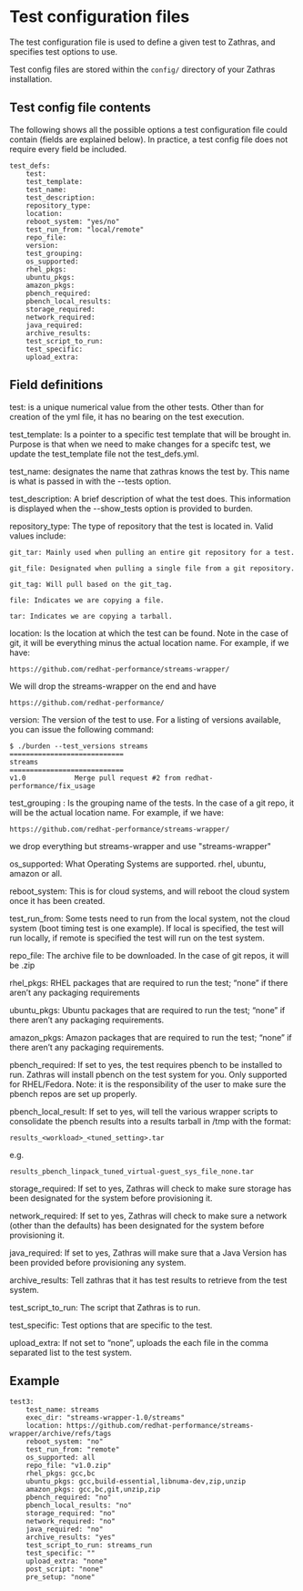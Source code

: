 # Test configuration files
The test configuration file is used to define a given test to Zathras, and specifies test options to use.

Test config files are stored within the `config/` directory of your Zathras installation.

## Test config file contents
The following shows all the possible options a test configuration file could contain (fields are explained below). In practice, a test config file does not require every field be included. 

    test_defs:
        test:
        test_template: 
        test_name: 
        test_description: 
        repository_type: 
        location: 
        reboot_system: "yes/no"
        test_run_from: "local/remote"
        repo_file: 
        version: 
        test_grouping: 
        os_supported: 
        rhel_pkgs: 
        ubuntu_pkgs: 
        amazon_pkgs: 
        pbench_required: 
        pbench_local_results: 
        storage_required: 
        network_required: 
        java_required: 
        archive_results: 
        test_script_to_run: 
        test_specific: 
        upload_extra: 

## Field definitions
test<n>: is a unique numerical value from the other tests. Other than for creation of the yml file, it has no bearing on the test execution.

test_template: Is a pointer to a specific test template that will be brought in. Purpose is that when we need to make changes for a specifc test, we update the test_template file not the test_defs.yml.

test_name: designates the name that zathras knows the test by. This name is what is passed in with the --tests option.

test_description: A brief description of what the test does. This information is displayed when the --show_tests option is provided to burden.

repository_type: The type of repository that the test is located in. Valid values include:

    git_tar: Mainly used when pulling an entire git repository for a test.

    git_file: Designated when pulling a single file from a git repository.

    git_tag: Will pull based on the git_tag.

    file: Indicates we are copying a file.

    tar: Indicates we are copying a tarball.

location: Is the location at which the test can be found. Note in the case of git, it will be everything minus the actual location name. For example, if we have:

    https://github.com/redhat-performance/streams-wrapper/

We will drop the streams-wrapper on the end and have

    https://github.com/redhat-performance/



version: The version of the test to use. For a listing of versions available, you can issue the following command:

    $ ./burden --test_versions streams
    ============================
    streams
    ============================
    v1.0            Merge pull request #2 from redhat-performance/fix_usage



test_grouping : Is the grouping name of the tests. In the case of a git repo, it will be the actual location name. For example, if we have:

    https://github.com/redhat-performance/streams-wrapper/

we drop everything but streams-wrapper and use "streams-wrapper"

os_supported: What Operating Systems are supported. rhel, ubuntu, amazon or all.

reboot_system: This is for cloud systems, and will reboot the cloud system once it has been created.

test_run_from: Some tests need to run from the local system, not the cloud system (boot timing test is one example). If local is specified, the test will run locally, if remote is specified the test will run on the test system.

repo_file: The archive file to be downloaded. In the case of git repos, it will be <tag>.zip

rhel_pkgs: RHEL packages that are required to run the test; “none” if there aren’t any packaging requirements

ubuntu_pkgs: Ubuntu packages that are required to run the test; “none” if there aren’t any packaging requirements.

amazon_pkgs: Amazon packages that are required to run the test; “none” if there aren’t any packaging requirements.

pbench_required: If set to yes, the test requires pbench to be installed to run. Zathras will install pbench on the test system for you. Only supported for RHEL/Fedora. Note: it is the responsibility of the user to make sure the pbench repos are set up properly.

pbench_local_result: If set to yes, will tell the various wrapper scripts to consolidate the pbench results into a results tarball in /tmp with the format:

    results_<workload>_<tuned_setting>.tar
e.g.
    
    results_pbench_linpack_tuned_virtual-guest_sys_file_none.tar

storage_required: If set to yes, Zathras will check to make sure storage has been designated for the system before provisioning it.

network_required: If set to yes, Zathras will check to make sure a network (other than the defaults) has been designated for the system before provisioning it.

java_required: If set to yes, Zathras will make sure that a Java Version has been provided before provisioning any system.

archive_results: Tell zathras that it has test results to retrieve from the test system.

test_script_to_run: The script that Zathras is to run.

test_specific: Test options that are specific to the test.

upload_extra: If not set to “none”, uploads the each file in the comma separated list to the test system.

## Example

    test3:
        test_name: streams
        exec_dir: "streams-wrapper-1.0/streams"
        location: https://github.com/redhat-performance/streams-wrapper/archive/refs/tags
        reboot_system: "no"
        test_run_from: "remote"
        os_supported: all
        repo_file: "v1.0.zip"
        rhel_pkgs: gcc,bc
        ubuntu_pkgs: gcc,build-essential,libnuma-dev,zip,unzip
        amazon_pkgs: gcc,bc,git,unzip,zip
        pbench_required: "no"
        pbench_local_results: "no"
        storage_required: "no"
        network_required: "no"
        java_required: "no"
        archive_results: "yes"
        test_script_to_run: streams_run
        test_specific: ""
        upload_extra: "none"
        post_script: "none"
        pre_setup: "none"